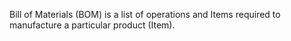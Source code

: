 Bill of Materials (BOM) is a list of operations and Items required to manufacture a particular product (Item).
